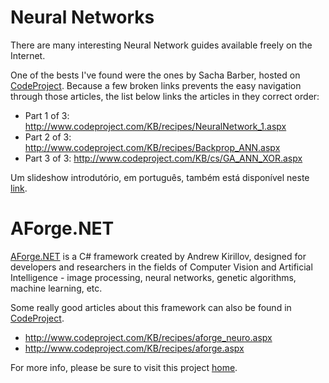 # Neural Networks #

There are many interesting Neural Network guides available freely on the Internet.

One of the bests I've found were the ones by Sacha Barber, hosted on [CodeProject](http://www.codeproject.com). Because a few broken links prevents the easy navigation through those articles, the list below links the articles in they correct order:

  * Part 1 of 3: http://www.codeproject.com/KB/recipes/NeuralNetwork_1.aspx
  * Part 2 of 3: http://www.codeproject.com/KB/recipes/Backprop_ANN.aspx
  * Part 3 of 3: http://www.codeproject.com/KB/cs/GA_ANN_XOR.aspx


Um slideshow introdutório, em português, também está disponível neste [link](http://www.comp.ufscar.br/~cesarsouza/download/NeuralNetworks.pps).



# AForge.NET #

[AForge.NET](http://code.google.com/p/aforge/) is a C# framework created by Andrew Kirillov, designed for developers and researchers in the fields of Computer Vision and Artificial Intelligence - image processing, neural networks, genetic algorithms, machine learning, etc.

Some really good articles about this framework can also be found in [CodeProject](http://www.codeproject.com).

  * http://www.codeproject.com/KB/recipes/aforge_neuro.aspx
  * http://www.codeproject.com/KB/recipes/aforge.aspx

For more info, please be sure to visit this project [home](http://code.google.com/p/aforge/).